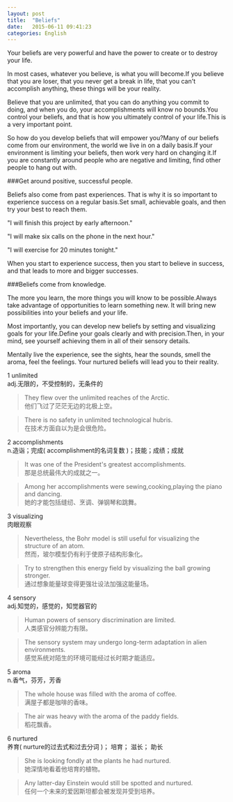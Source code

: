 ```yaml
---
layout: post
title:  "Beliefs"
date:   2015-06-11 09:41:23
categories: English
---
```



Your beliefs are very powerful and have the power to create or to destroy your life.

In most cases, whatever you believe, is what you will become.If you believe that you are loser, that you never get a break in life, that you can't accomplish anything, these things will be your reality.

Believe that you are unlimited, that you can do anything you commit to doing, and when you do, your accomplishments will know no bounds.You control your beliefs, and that is how you ultimately control of your life.This is a very important point.

So how do you develop beliefs that will empower you?Many of our beliefs come from our environment, the world we live in on a daily basis.If your environment is limiting your beliefs, then work very hard on changing it.If you are constantly around people who are negative and limiting, find other people to hang out with.

###Get around positive, successful people.

Beliefs also come from past experiences. That is why it is so important to experience success on a regular basis.Set small, achievable goals, and then try your best to reach them.

"I will finish this project by early afternoon."
 
"I will make six calls on the phone in the next hour."
 
"I will exercise for 20 minutes tonight."
 
When you start to experience success, then you start to believe in success, and that leads to more and bigger successes.

###Beliefs come from knowledge.
 
The more you learn, the more things you will know to be possible.Always take advantage of opportunities to learn something new. It will bring new possibilities into your beliefs and your life.

Most importantly, you can develop new beliefs by setting and visualizing goals for your life.Define your goals clearly and with precision.Then, in your mind, see yourself achieving them in all of their sensory details.

Mentally live the experience, see the sights, hear the sounds, smell the aroma, feel the feelings. Your nurtured beliefs will lead you to their reality.



1 unlimited     	 
adj.无限的，不受控制的，无条件的

>They flew over the unlimited reaches of the Arctic.
<br>他们飞过了茫茫无边的北极上空。

>There is no safety in unlimited technological hubris.<Br>在技术方面自以为是会很危险。


2 accomplishments     	 
n.造诣；完成( accomplishment的名词复数 )；技能；成绩；成就


>It was one of the President's greatest accomplishments.<br>那是总统最伟大的成就之一。

>Among her accomplishments were sewing,cooking,playing the piano and dancing. <br>她的才能包括缝纫、烹调、弹钢琴和跳舞。

3 visualizing     	 
肉眼观察

>Nevertheless, the Bohr model is still useful for visualizing the structure of an atom. <br>然而，玻尔模型仍有利于使原子结构形象化。

>Try to strengthen this energy field by visualizing the ball growing stronger.<br> 通过想象能量球变得更强壮设法加强这能量场。

4 sensory     	 
adj.知觉的，感觉的，知觉器官的

>Human powers of sensory discrimination are limited.<br>人类感官分辨能力有限。

>The sensory system may undergo long-term adaptation in alien environments.<br>感觉系统对陌生的环境可能经过长时期才能适应。

5 aroma     	 
n.香气，芬芳，芳香

>The whole house was filled with the aroma of coffee.
<br>满屋子都是咖啡的香味。

>The air was heavy with the aroma of the paddy fields.<br>稻花飘香。

6 nurtured     	 
养育( nurture的过去式和过去分词 )； 培育； 滋长； 助长


>She is looking fondly at the plants he had nurtured. <br>她深情地看着他培育的植物。

>Any latter-day Einstein would still be spotted and nurtured. <br>任何一个未来的爱因斯坦都会被发现并受到培养。


